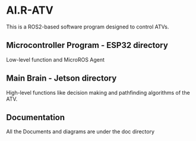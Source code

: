 # AI.R-ATV
This is a ROS2-based software program designed to control ATVs.

## Microcontroller Program - ESP32 directory
Low-level function and MicroROS Agent

## Main Brain - Jetson directory
High-level functions like decision making and pathfinding algorithms of the ATV.

## Documentation
All the Documents and diagrams are under the doc directory